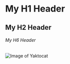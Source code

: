 # My H1 Header

## My H2 Header

###### My H6 Header

![Image of Yaktocat](https://octodex.github.com/images/yaktocat.png)
